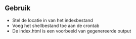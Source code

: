 Gebruik
-------
* Stel de locatie in van het indexbestand
* Voeg het shellbestand toe aan de crontab
* De index.html is een voorbeeld van gegenereerde output
